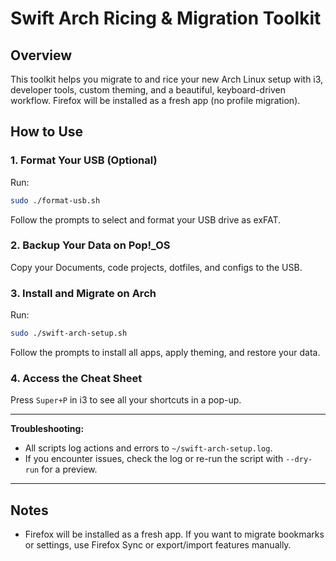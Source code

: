 # Swift Arch Ricing & Migration Toolkit

## Overview
This toolkit helps you migrate to and rice your new Arch Linux setup with i3, developer tools, custom theming, and a beautiful, keyboard-driven workflow. Firefox will be installed as a fresh app (no profile migration).

## How to Use

### 1. Format Your USB (Optional)
Run:
```bash
sudo ./format-usb.sh
```
Follow the prompts to select and format your USB drive as exFAT.

### 2. Backup Your Data on Pop!_OS
Copy your Documents, code projects, dotfiles, and configs to the USB.

### 3. Install and Migrate on Arch
Run:
```bash
sudo ./swift-arch-setup.sh
```
Follow the prompts to install all apps, apply theming, and restore your data.

### 4. Access the Cheat Sheet
Press `Super+P` in i3 to see all your shortcuts in a pop-up.

---

**Troubleshooting:**  
- All scripts log actions and errors to `~/swift-arch-setup.log`.
- If you encounter issues, check the log or re-run the script with `--dry-run` for a preview.

---

## Notes
- Firefox will be installed as a fresh app. If you want to migrate bookmarks or settings, use Firefox Sync or export/import features manually. 